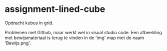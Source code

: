 # assignment-lined-cube
Opdracht kubus in grid.

Problemen met Github, maar werkt wel in visual studio code. Een afbeelding met bewijsmateriaal is terug te vinden in de 'img' map met de naam 'Bewijs.png'.
